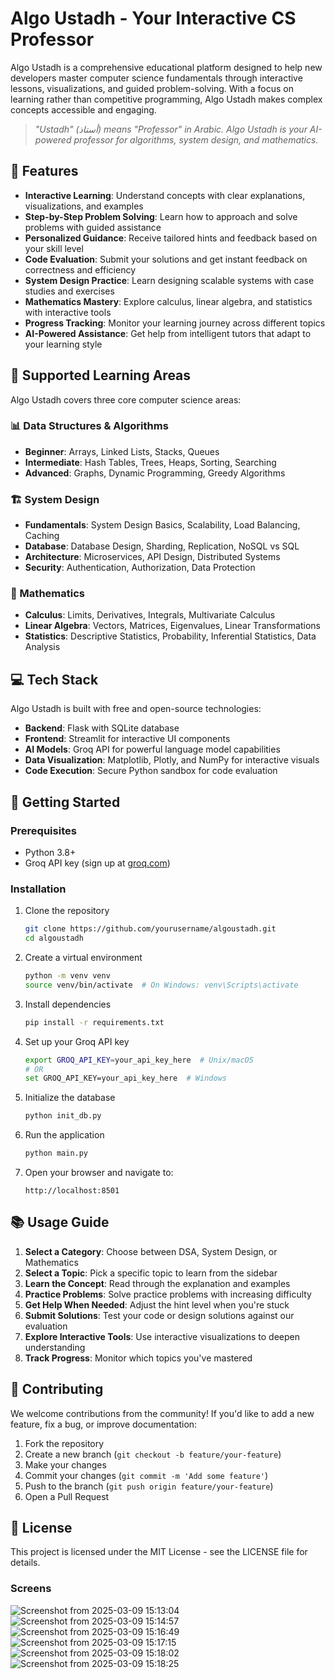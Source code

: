 
# Algo Ustadh - Your Interactive CS Professor

Algo Ustadh is a comprehensive educational platform designed to help new developers master computer science fundamentals through interactive lessons, visualizations, and guided problem-solving. With a focus on learning rather than competitive programming, Algo Ustadh makes complex concepts accessible and engaging.

> *"Ustadh" (أستاذ) means "Professor" in Arabic. Algo Ustadh is your AI-powered professor for algorithms, system design, and mathematics.*

## 🚀 Features

- **Interactive Learning**: Understand concepts with clear explanations, visualizations, and examples
- **Step-by-Step Problem Solving**: Learn how to approach and solve problems with guided assistance
- **Personalized Guidance**: Receive tailored hints and feedback based on your skill level
- **Code Evaluation**: Submit your solutions and get instant feedback on correctness and efficiency
- **System Design Practice**: Learn designing scalable systems with case studies and exercises
- **Mathematics Mastery**: Explore calculus, linear algebra, and statistics with interactive tools
- **Progress Tracking**: Monitor your learning journey across different topics
- **AI-Powered Assistance**: Get help from intelligent tutors that adapt to your learning style

## 🧠 Supported Learning Areas

Algo Ustadh covers three core computer science areas:

### 📊 Data Structures & Algorithms
- **Beginner**: Arrays, Linked Lists, Stacks, Queues
- **Intermediate**: Hash Tables, Trees, Heaps, Sorting, Searching
- **Advanced**: Graphs, Dynamic Programming, Greedy Algorithms

### 🏗️ System Design
- **Fundamentals**: System Design Basics, Scalability, Load Balancing, Caching
- **Database**: Database Design, Sharding, Replication, NoSQL vs SQL
- **Architecture**: Microservices, API Design, Distributed Systems
- **Security**: Authentication, Authorization, Data Protection

### 🧮 Mathematics
- **Calculus**: Limits, Derivatives, Integrals, Multivariate Calculus
- **Linear Algebra**: Vectors, Matrices, Eigenvalues, Linear Transformations
- **Statistics**: Descriptive Statistics, Probability, Inferential Statistics, Data Analysis

## 💻 Tech Stack

Algo Ustadh is built with free and open-source technologies:

- **Backend**: Flask with SQLite database
- **Frontend**: Streamlit for interactive UI components
- **AI Models**: Groq API for powerful language model capabilities
- **Data Visualization**: Matplotlib, Plotly, and NumPy for interactive visuals
- **Code Execution**: Secure Python sandbox for code evaluation

## 🏁 Getting Started

### Prerequisites

- Python 3.8+
- Groq API key (sign up at [groq.com](https://console.groq.com/))

### Installation

1. Clone the repository
   ```bash
   git clone https://github.com/yourusername/algoustadh.git
   cd algoustadh
   ```

2. Create a virtual environment
   ```bash
   python -m venv venv
   source venv/bin/activate  # On Windows: venv\Scripts\activate
   ```

3. Install dependencies
   ```bash
   pip install -r requirements.txt
   ```

4. Set up your Groq API key
   ```bash
   export GROQ_API_KEY=your_api_key_here  # Unix/macOS
   # OR
   set GROQ_API_KEY=your_api_key_here  # Windows
   ```

5. Initialize the database
   ```bash
   python init_db.py
   ```

6. Run the application
   ```bash
   python main.py
   ```

7. Open your browser and navigate to:
   ```
   http://localhost:8501
   ```

## 📚 Usage Guide

1. **Select a Category**: Choose between DSA, System Design, or Mathematics
2. **Select a Topic**: Pick a specific topic to learn from the sidebar
3. **Learn the Concept**: Read through the explanation and examples
4. **Practice Problems**: Solve practice problems with increasing difficulty
5. **Get Help When Needed**: Adjust the hint level when you're stuck
6. **Submit Solutions**: Test your code or design solutions against our evaluation
7. **Explore Interactive Tools**: Use interactive visualizations to deepen understanding
8. **Track Progress**: Monitor which topics you've mastered

## 🤝 Contributing

We welcome contributions from the community! If you'd like to add a new feature, fix a bug, or improve documentation:

1. Fork the repository
2. Create a new branch (`git checkout -b feature/your-feature`)
3. Make your changes
4. Commit your changes (`git commit -m 'Add some feature'`)
5. Push to the branch (`git push origin feature/your-feature`)
6. Open a Pull Request

## 📄 License

This project is licensed under the MIT License - see the LICENSE file for details.

### Screens

![Screenshot from 2025-03-09 15:13:04](https://github.com/Bcopeland64/free-genai-bootcamp-2025/blob/dc4dee23564538885cc39259bb9022496f56cbca/AlgoUstadh%20(Github)/screens/Screenshot%20from%202025-03-09%2015-13-04.png)
![Screenshot from 2025-03-09 15:14:57](https://github.com/Bcopeland64/free-genai-bootcamp-2025/blob/dc4dee23564538885cc39259bb9022496f56cbca/AlgoUstadh%20(Github)/screens/Screenshot%20from%202025-03-09%2015-14-57.png)
![Screenshot from 2025-03-09 15:16:49](https://github.com/Bcopeland64/free-genai-bootcamp-2025/blob/dc4dee23564538885cc39259bb9022496f56cbca/AlgoUstadh%20(Github)/screens/Screenshot%20from%202025-03-09%2015-16-49.png)
![Screenshot from 2025-03-09 15:17:15](https://github.com/Bcopeland64/free-genai-bootcamp-2025/blob/dc4dee23564538885cc39259bb9022496f56cbca/AlgoUstadh%20(Github)/screens/Screenshot%20from%202025-03-09%2015-17-15.png)
![Screenshot from 2025-03-09 15:18:02](https://github.com/Bcopeland64/free-genai-bootcamp-2025/blob/dc4dee23564538885cc39259bb9022496f56cbca/AlgoUstadh%20(Github)/screens/Screenshot%20from%202025-03-09%2015-18-02.png)
![Screenshot from 2025-03-09 15:18:25](https://github.com/Bcopeland64/free-genai-bootcamp-2025/blob/dc4dee23564538885cc39259bb9022496f56cbca/AlgoUstadh%20(Github)/screens/Screenshot%20from%202025-03-09%2015-18-25.png)



